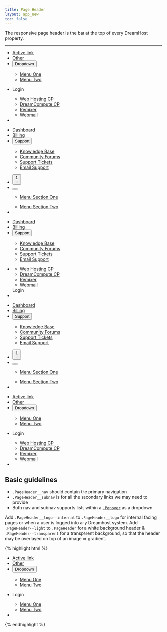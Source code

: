 ```yaml
---
title: Page Header
layout: app_new
toc: false
---
```


<p class="t-4">The responsive page header is the bar at the top of every DreamHost property.</p>

<hr />

<div class="PageHeader m-bottom">
<div class="PageHeader__container">
	<a class="PageHeader__logo" href="//www.dreamhost.com"></a>
	<ul class="PageHeader__nav">
		<li><a class="PageHeader__nav-link is-active" href="#">Active link</a></li>
		<li><a class="PageHeader__nav-link" href="#">Other</a></li>
		<li class="Popover-container on-click">
			<button class="PageHeader__nav-link t-caret js-toggle-popover Button--unset">Dropdown</button>
			<div class="Popover Popover--1 Popover--bottom">
				<div class="Popover__section">
					<ul class="List List--padding List--small-bold">
						<li><a href="#">Menu One</a></li>
						<li><a href="#">Menu Two</a></li>
					</ul>
				</div>
			</div>
		</li>
	</ul>
	<ul class="PageHeader__subnav">
		<li>
			<div class="Popover-container on-click">
				<a class="Button js-toggle-popover t-caret Button Button--compact Button--light">Login</a>
				<div class="Popover Popover--1 Popover--flush-right Popover--bottom">
					<div class="Popover__section">
						<ul class="List List--padding List--small-bold">
							<li class="l-block"><a href="#">Web Hosting CP</a></li>
							<li class="l-block"><a href="#">DreamCompute CP</a></li>
							<li class="l-block"><a href="#">Remixer</a></li>
							<li class="l-block"><a href="#">Webmail</a></li>
						</ul>
					</div>
				</div>
			</div>
		</li>
		<li><div class="Menu-toggle js-menu-toggle"><span class="Menu-toggle__inner"></span></div></li>
	</ul>
</div>
</div>

<div class="PageHeader m-bottom">
<div class="PageHeader__container">
<a class="PageHeader__logo PageHeader__logo--internal" href="//www.dreamhost.com"></a>
<ul class="PageHeader__nav">
	<li><a class="PageHeader__nav-link is-active" href="/">Dashboard</a></li>
	<li><a class="PageHeader__nav-link" href="/">Billing</a></li>
	<li class="Popover-container on-click">
		<button class="PageHeader__nav-link t-caret js-toggle-popover Button--unset">Support</button>
		<div class="Popover Popover--1 Popover--bottom">
			<div class="Popover__section">
				<ul class="List List--padding List--small-bold">
					<li><a href="#">Knowledge Base</a></li>
					<li><a href="#">Community Forums</a></li>
					<li><a href="#">Support Tickets</a></li>
					<li><a href="#">Email Support</a></li>
				</ul>
			</div>
		</div>
	</li>
</ul>
<ul class="PageHeader__subnav">
		<li>
			<button class="PageHeader__subnav-link">
				<span class="PageHeader__notification-amount">1</span>
				<svg class="Icon" xmlns="http://www.w3.org/2000/svg" viewBox="0 0 24 24"><path d="M13.3 21.4c0 1.4 1.1 2.6 2.5 2.6s2.5-1.1 2.5-2.6v-.1h-5v.1zM22.2 16.7V12c0-3.1-2.2-5.8-5.2-6.3.3-.1.4-.3.4-.5 0-.4-.7-.7-1.6-.7-.9 0-1.6.3-1.6.7 0 .2.2.4.4.5-2.9.5-5.1 3.1-5.1 6.3v4.7c0 1.1-.9 1.9-1.9 1.9v2.1H24v-2.1c-1 0-1.8-.8-1.8-1.9z" fill="#e0e4e8"></path></svg>
			</button>
		</li>
		<li class="Popover-container on-click">
			<button class="PageHeader__subnav-link t-caret js-toggle-popover">
				<svg class="Icon" xmlns="http://www.w3.org/2000/svg" viewBox="0 0 24 24"><path d="M12 0C5.4 0 0 5.4 0 12c0 3.2 1.2 6.2 3.5 8.4C5.7 22.7 8.8 24 12 24s6.3-1.3 8.5-3.6S24 15.1 24 12c0-6.6-5.4-12-12-12zm8.1 19.4c-1.1-.6-2.6-1.2-4.3-1.8-.4-.2-.8-.3-1.3-.5v-1.7c2.1-.9 3.5-3 3.5-5.5 0-3.3-2.7-6-6-6s-6 2.7-6 6c0 2.4 1.4 4.5 3.5 5.5v1.7c-.4.1-.8.3-1.2.4-1.6.6-3.3 1.2-4.4 1.9C2 17.4 1 14.8 1 12 1 5.9 5.9 1 12 1s11 4.9 11 11c0 2.8-1 5.4-2.9 7.4z" fill="#e0e4e8"></path></svg>
			</button>
			<div class="Popover Popover--1 Popover--bottom Popover--flush-right">
				<div class="Popover__section">
					<ul class="List List--padding List--small-bold">
						<li><a href="#">Menu Section One</a></li>
					</ul>
					<ul class="List List--padding List--small-bold">
						<li><a href="#">Menu Section Two</a></li>
					</ul>
				</div>
			</div>
		</li>
		<li><div class="Menu-toggle js-menu-toggle"><span class="Menu-toggle__inner"></span></div></li>
	</ul>
</div>
</div>

<div class="PageHeader PageHeader--light m-bottom">
<div class="PageHeader__container">
<a class="PageHeader__logo" href="//www.dreamhost.com"></a>
<ul class="PageHeader__nav">
	<li><a class="PageHeader__nav-link is-active" href="/">Dashboard</a></li>
	<li><a class="PageHeader__nav-link" href="/">Billing</a></li>
	<li class="Popover-container on-click">
		<button class="PageHeader__nav-link t-caret js-toggle-popover Button--unset">Support</button>
		<div class="Popover Popover--1 Popover--bottom">
			<div class="Popover__section">
				<ul class="List List--padding List--small-bold">
					<li><a href="#">Knowledge Base</a></li>
					<li><a href="#">Community Forums</a></li>
					<li><a href="#">Support Tickets</a></li>
					<li><a href="#">Email Support</a></li>
				</ul>
			</div>
		</div>
	</li>
</ul>
<ul class="PageHeader__subnav">
	<li>
	<div class="Popover-container on-click">
		<div class="Popover Popover--1 Popover--flush-right Popover--bottom">
			<div class="Popover__section">
				<ul class="List List--padding List--small-bold">
					<li class="l-block"><a href="#">Web Hosting CP</a></li>
					<li class="l-block"><a href="#">DreamCompute CP</a></li>
					<li class="l-block"><a href="#">Remixer</a></li>
					<li class="l-block"><a href="#">Webmail</a></li>
				</ul>
		</div>
		</div>
		<a class="Button js-toggle-popover t-caret Button Button--compact Button--dark">Login</a>
	</div>
	</li>
	<li><div class="PageHeader__menu-toggle js-toggle-mobile-menu"><span class="PageHeader__menu-toggle__inner"></span></div></li>
</ul>
</div>
</div>

<div class="PageHeader PageHeader--light m-bottom">
<div class="PageHeader__container">
	<a class="PageHeader__logo PageHeader__logo--internal" href="//www.dreamhost.com"></a>
	<ul class="PageHeader__nav">
		<li><a class="PageHeader__nav-link is-active" href="/">Dashboard</a></li>
		<li><a class="PageHeader__nav-link" href="/">Billing</a></li>
		<li class="Popover-container on-click">
			<button class="PageHeader__nav-link t-caret js-toggle-popover Button--unset">Support</button>
			<div class="Popover Popover--1 Popover--bottom">
				<div class="Popover__section">
					<ul class="List List--padding List--small-bold">
						<li><a href="#">Knowledge Base</a></li>
						<li><a href="#">Community Forums</a></li>
						<li><a href="#">Support Tickets</a></li>
						<li><a href="#">Email Support</a></li>
					</ul>
				</div>
			</div>
		</li>
	</ul>
	<ul class="PageHeader__subnav">
		<li>
			<button class="PageHeader__subnav-link">
				<span class="PageHeader__notification-amount">1</span>
				<svg class="Icon" xmlns="http://www.w3.org/2000/svg" viewBox="0 0 24 24"><path d="M13.3 21.4c0 1.4 1.1 2.6 2.5 2.6s2.5-1.1 2.5-2.6v-.1h-5v.1zM22.2 16.7V12c0-3.1-2.2-5.8-5.2-6.3.3-.1.4-.3.4-.5 0-.4-.7-.7-1.6-.7-.9 0-1.6.3-1.6.7 0 .2.2.4.4.5-2.9.5-5.1 3.1-5.1 6.3v4.7c0 1.1-.9 1.9-1.9 1.9v2.1H24v-2.1c-1 0-1.8-.8-1.8-1.9z" fill="#e0e4e8"></path></svg>					</button>
		</li>
		<li class="Popover-container on-click">
			<button class="PageHeader__subnav-link t-caret js-toggle-popover">
				<svg class="Icon" xmlns="http://www.w3.org/2000/svg" viewBox="0 0 24 24"><path d="M12 0C5.4 0 0 5.4 0 12c0 3.2 1.2 6.2 3.5 8.4C5.7 22.7 8.8 24 12 24s6.3-1.3 8.5-3.6S24 15.1 24 12c0-6.6-5.4-12-12-12zm8.1 19.4c-1.1-.6-2.6-1.2-4.3-1.8-.4-.2-.8-.3-1.3-.5v-1.7c2.1-.9 3.5-3 3.5-5.5 0-3.3-2.7-6-6-6s-6 2.7-6 6c0 2.4 1.4 4.5 3.5 5.5v1.7c-.4.1-.8.3-1.2.4-1.6.6-3.3 1.2-4.4 1.9C2 17.4 1 14.8 1 12 1 5.9 5.9 1 12 1s11 4.9 11 11c0 2.8-1 5.4-2.9 7.4z" fill="#e0e4e8"></path></svg>
			</button>
			<div class="Popover Popover--1 Popover--bottom Popover--flush-right">
				<div class="Popover__section">
					<ul class="List List--padding List--small-bold">
						<li><a href="#">Menu Section One</a></li>
					</ul>
					<ul class="List List--padding List--small-bold">
						<li><a href="#">Menu Section Two</a></li>
					</ul>
				</div>
			</div>
		</li>
		<li><div class="Menu-toggle js-menu-toggle"><span class="Menu-toggle__inner"></span></div></li>
	</ul>
</div>
</div>

<div class="PageHeader PageHeader--transparent m-bottom" style="background-image:url(https://www.dreamhost.com/assets/i/bg_hero_dpo.png);">
	<div class="PageHeader__container">
		<a class="PageHeader__logo" href="//www.dreamhost.com"></a>
		<ul class="PageHeader__nav">
			<li><a class="PageHeader__nav-link is-active" href="#">Active link</a></li>
			<li><a class="PageHeader__nav-link" href="#">Other</a></li>
			<li class="Popover-container on-click">
				<button class="PageHeader__nav-link t-caret js-toggle-popover Button--unset">Dropdown</button>
				<div class="Popover Popover--1 Popover--bottom">
					<div class="Popover__section">
						<ul class="List List--padding List--small-bold">
							<li><a href="#">Menu One</a></li>
							<li><a href="#">Menu Two</a></li>
						</ul>
					</div>
				</div>
			</li>
		</ul>
		<ul class="PageHeader__subnav">
			<li>
				<div class="Popover-container on-click">
					<a class="Button js-toggle-popover t-caret Button Button--compact Button--light">Login</a>
					<div class="Popover Popover--1 Popover--flush-right Popover--bottom">
						<div class="Popover__section">
							<ul class="List List--padding List--small-bold">
								<li class="l-block"><a href="#">Web Hosting CP</a></li>
								<li class="l-block"><a href="#">DreamCompute CP</a></li>
								<li class="l-block"><a href="#">Remixer</a></li>
								<li class="l-block"><a href="#">Webmail</a></li>
							</ul>
						</div>
					</div>
				</div>
			</li>
			<li><div class="Menu-toggle js-menu-toggle"><span class="Menu-toggle__inner"></span></div></li>
		</ul>
	</div>
</div>

<h2>Basic guidelines</h2>

<ul class="t-2 List List--disc m-bottom">
	<li><code>.PageHeader__nav</code> should contain the primary navigation</li>
	<li><code>.PageHeader__subnav</code> is for all the secondary links we may need to provide</li>
	<li>Both nav and subnav supports lists within a <a href="{{site.baseurl}}/product/components/popovers/"><code>.Popover</code></a> as a dropdown</li>
</ul>

<p class="t-2 m-bottom">Add <code>.PageHeader__logo--internal</code> to <code>.PageHeader__logo</code> for internal facing pages or when a user is logged into any Dreamhost system. Add <code>.PageHeader--light</code> to <code>.PageHeader</code> for a white background header &amp; <code>.PageHeader--transparent</code> for a transparent background, so that the header may be overlayed on top of an image or gradient.</p>

{% highlight html %}
<div class="PageHeader">
	<div class="PageHeader__container">
		<a class="PageHeader__logo" href="//www.dreamhost.com"></a>
		<ul class="PageHeader__nav">
			<li><a class="PageHeader__nav-link is-active" href="#">Active link</a></li>
			<li><a class="PageHeader__nav-link" href="#">Other</a></li>
			<li class="Popover-container on-click">
				<button class="PageHeader__nav-link t-caret js-toggle-popover Button--unset">Dropdown</button>
				<div class="Popover Popover--1 Popover--bottom">
					<div class="Popover__section">
						<ul class="List List--padding List--small-bold">
							<li><a href="#">Menu One</a></li>
							<li><a href="#">Menu Two</a></li>
						</ul>
					</div>
				</div>
			</li>
		</ul>
		<ul class="PageHeader__subnav">
			<li>
				<div class="Popover-container on-click">
					<a class="Button js-toggle-popover t-caret Button Button--compact Button--light">Login</a>
					<div class="Popover Popover--1 Popover--flush-right Popover--bottom">
						<div class="Popover__section">
							<ul class="List List--padding List--small-bold">
								<li class="l-block"><a href="#">Menu One</a></li>
								<li class="l-block"><a href="#">Menu Two</a></li>
							</ul>
						</div>
					</div>
				</div>
			</li>
			<li><div class="Menu-toggle js-menu-toggle"><span class="Menu-toggle__inner"></span></div></li>
		</ul>
	</div>
</div>
{% endhighlight %}


